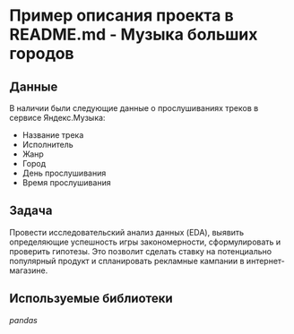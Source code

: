 # Пример описания проекта в README.md - Музыка больших городов


## Данные

В наличии были следующие данные о прослушиваниях треков в сервисе Яндекс.Музыка:
- Название трека
- Исполнитель
- Жанр
- Город
- День прослушивания
- Время прослушивания

## Задача

Провести исследовательский анализ данных (EDA), выявить определяющие успешность игры закономерности, сформулировать и проверить гипотезы. Это позволит сделать ставку на потенциально популярный продукт и спланировать рекламные кампании в интернет-магазине.

## Используемые библиотеки
*pandas*
